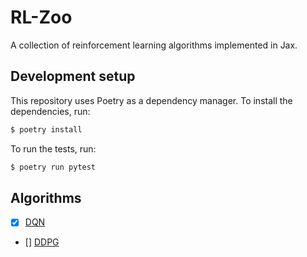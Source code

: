 # RL-Zoo

A collection of reinforcement learning algorithms implemented in Jax.

## Development setup

This repository uses Poetry as a dependency manager. To install the dependencies, run:

```zsh
$ poetry install
```

To run the tests, run:

```zsh
$ poetry run pytest
```

## Algorithms

- [x] [DQN](/rl_zoo/off_policy/dqn.py)
- [] [DDPG](/rl_zoo/off_policy/ddpg.py)